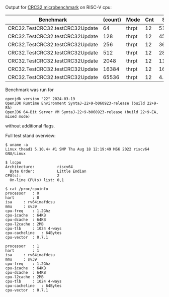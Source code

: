 Output for [CRC32 microbenchmark](https://github.com/ArsenyBochkarev/OpenJDK-RISCV-Intrinsics/tree/main/benchmarks/CRC32) on RISC-V cpu:

| Benchmark                       | (count) |  Mode | Cnt |   Score | Error  | Units  |
| ------------------------------- | ------- | ----- | --- | ------- | ------ | ------ |
| CRC32.TestCRC32.testCRC32Update |      64 | thrpt |  12 | 510.563 | 13.453 | ops/ms |
| CRC32.TestCRC32.testCRC32Update |     128 | thrpt |  12 | 451.312 | 25.248 | ops/ms |
| CRC32.TestCRC32.testCRC32Update |     256 | thrpt |  12 | 361.418 |  6.908 | ops/ms |
| CRC32.TestCRC32.testCRC32Update |     512 | thrpt |  12 | 281.294 | 10.744 | ops/ms |
| CRC32.TestCRC32.testCRC32Update |    2048 | thrpt |  12 | 110.825 |  3.068 | ops/ms |
| CRC32.TestCRC32.testCRC32Update |   16384 | thrpt |  12 |  16.312 |  0.792 | ops/ms |
| CRC32.TestCRC32.testCRC32Update |   65536 | thrpt |  12 |   4.070 |  0.209 | ops/ms |

Benchmark was run for

```
openjdk version "22" 2024-03-19
OpenJDK Runtime Environment SyntaJ-22+9-b060923-release (build 22+9-EA)
OpenJDK 64-Bit Server VM SyntaJ-22+9-b060923-release (build 22+9-EA, mixed mode)
```

without additional flags.

Full test stand overview:

```
$ uname -a
Linux thead1 5.10.4+ #1 SMP Thu Aug 18 12:19:49 MSK 2022 riscv64 GNU/Linux
```

```
$ lscpu
Architecture:          riscv64
  Byte Order:          Little Endian
CPU(s):                2
  On-line CPU(s) list: 0,1
```

```
$ cat /proc/cpuinfo
processor	: 0
hart		: 0
isa		: rv64imafdcsu
mmu		: sv39
cpu-freq	: 1.2Ghz
cpu-icache	: 64KB
cpu-dcache	: 64KB
cpu-l2cache	: 2MB
cpu-tlb		: 1024 4-ways
cpu-cacheline	: 64Bytes
cpu-vector	: 0.7.1

processor	: 1
hart		: 1
isa		: rv64imafdcsu
mmu		: sv39
cpu-freq	: 1.2Ghz
cpu-icache	: 64KB
cpu-dcache	: 64KB
cpu-l2cache	: 2MB
cpu-tlb		: 1024 4-ways
cpu-cacheline	: 64Bytes
cpu-vector	: 0.7.1
```

